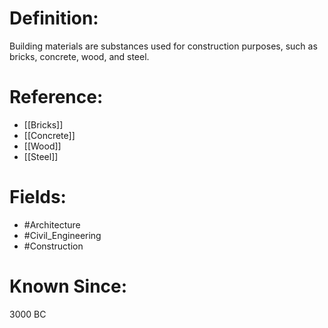 

# Definition:
Building materials are substances used for construction purposes, such as bricks, concrete, wood, and steel.

# Reference:
- [[Bricks]]
- [[Concrete]]
- [[Wood]]
- [[Steel]]

# Fields: 
- #Architecture
- #Civil_Engineering
- #Construction

# Known Since:
3000 BC

